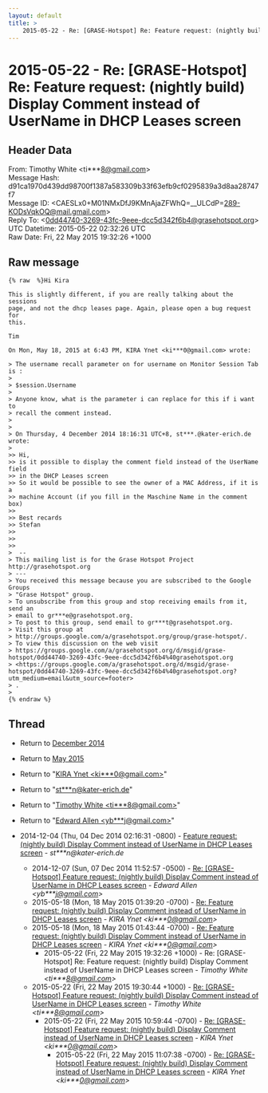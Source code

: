 ```yaml
---
layout: default
title: >
    2015-05-22 - Re: [GRASE-Hotspot] Re: Feature request: (nightly build) Display Comment instead of UserName in DHCP Leases screen
---
```


# 2015-05-22 - Re: [GRASE-Hotspot] Re: Feature request: (nightly build) Display Comment instead of UserName in DHCP Leases screen

## Header Data

From: Timothy White \<ti***8@gmail.com\><br>
Message Hash: d91ca1970d439dd98700f1387a583309b33f63efb9cf0295839a3d8aa28747f7<br>
Message ID: \<CAESLx0+M01NMxDfJ9KMnAjaZFWhQ=__ULCdP=289-KODsVqkOQ@mail.gmail.com\><br>
Reply To: \<0dd44740-3269-43fc-9eee-dcc5d342f6b4@grasehotspot.org\><br>
UTC Datetime: 2015-05-22 02:32:26 UTC<br>
Raw Date: Fri, 22 May 2015 19:32:26 +1000<br>

## Raw message

```
{% raw  %}Hi Kira

This is slightly different, if you are really talking about the sessions
page, and not the dhcp leases page. Again, please open a bug request for
this.

Tim

On Mon, May 18, 2015 at 6:43 PM, KIRA Ynet <ki***0@gmail.com> wrote:

> The username recall parameter on for username on Monitor Session Tab is :
>
> $session.Username
>
> Anyone know, what is the parameter i can replace for this if i want to
> recall the comment instead.
>
>
> On Thursday, 4 December 2014 18:16:31 UTC+8, st***.@kater-erich.de wrote:
>
>> Hi,
>> is it possible to display the comment field instead of the UserName field
>> in the DHCP Leases screen
>> So it would be possible to see the owner of a MAC Address, if it is a
>> machine Account (if you fill in the Maschine Name in the comment box)
>>
>> Best recards
>> Stefan
>>
>>
>>
>  --
> This mailing list is for the Grase Hotspot Project http://grasehotspot.org
> ---
> You received this message because you are subscribed to the Google Groups
> "Grase Hotspot" group.
> To unsubscribe from this group and stop receiving emails from it, send an
> email to gr***e@grasehotspot.org.
> To post to this group, send email to gr***t@grasehotspot.org.
> Visit this group at
> http://groups.google.com/a/grasehotspot.org/group/grase-hotspot/.
> To view this discussion on the web visit
> https://groups.google.com/a/grasehotspot.org/d/msgid/grase-hotspot/0dd44740-3269-43fc-9eee-dcc5d342f6b4%40grasehotspot.org
> <https://groups.google.com/a/grasehotspot.org/d/msgid/grase-hotspot/0dd44740-3269-43fc-9eee-dcc5d342f6b4%40grasehotspot.org?utm_medium=email&utm_source=footer>
> .
>
{% endraw %}
```

## Thread

+ Return to [December 2014](/archive/2014/12)
+ Return to [May 2015](/archive/2015/05)

+ Return to "[KIRA Ynet <ki***0<span>@</span>gmail.com>](/authors/ki___0_at_gmail_com)"
+ Return to "[st***n<span>@</span>kater-erich.de](/authors/st___n_at_katererich_de)"
+ Return to "[Timothy White <ti***8<span>@</span>gmail.com>](/authors/ti___8_at_gmail_com)"
+ Return to "[Edward Allen <yb***j<span>@</span>gmail.com>](/authors/yb___j_at_gmail_com)"

+ 2014-12-04 (Thu, 04 Dec 2014 02:16:31 -0800) - [Feature request: (nightly build) Display Comment instead of UserName in DHCP Leases screen](/archive/2014/12/2b7e63b62e3b0828c04867dedc1dc11f57904eb0ade7b06c0732bb8c5fc305c5) - _st***n@kater-erich.de_
  + 2014-12-07 (Sun, 07 Dec 2014 11:52:57 -0500) - [Re: [GRASE-Hotspot] Feature request: (nightly build) Display Comment instead of UserName in DHCP Leases screen](/archive/2014/12/d991214bc149d011bd2a0738bbe703d7b9d85d326cdb30fbe0facec9fbfbab6b) - _Edward Allen \<yb***j@gmail.com\>_
  + 2015-05-18 (Mon, 18 May 2015 01:39:20 -0700) - [Re: Feature request: (nightly build) Display Comment instead of UserName in DHCP Leases screen](/archive/2015/05/413070c9c03863a8db01035916079ebc7b92dc7dfdefeccc379307eb3d6dfb15) - _KIRA Ynet \<ki***0@gmail.com\>_
  + 2015-05-18 (Mon, 18 May 2015 01:43:44 -0700) - [Re: Feature request: (nightly build) Display Comment instead of UserName in DHCP Leases screen](/archive/2015/05/faa40cf838f6b42f14967c8e90ec165f441d90df77aade7c0f12cc87a4b738c1) - _KIRA Ynet \<ki***0@gmail.com\>_
    + 2015-05-22 (Fri, 22 May 2015 19:32:26 +1000) - Re: [GRASE-Hotspot] Re: Feature request: (nightly build) Display Comment instead of UserName in DHCP Leases screen - _Timothy White \<ti***8@gmail.com\>_
  + 2015-05-22 (Fri, 22 May 2015 19:30:44 +1000) - [Re: [GRASE-Hotspot] Feature request: (nightly build) Display Comment instead of UserName in DHCP Leases screen](/archive/2015/05/7b669243b9a5d04211eb4a2a168383a81ad5e908b8527270611bf55c0733da4f) - _Timothy White \<ti***8@gmail.com\>_
    + 2015-05-22 (Fri, 22 May 2015 10:59:44 -0700) - [Re: [GRASE-Hotspot] Feature request: (nightly build) Display Comment instead of UserName in DHCP Leases screen](/archive/2015/05/fce22df7a8ddb3e4e124d427246de33f264940e7f59d08e1d122eb83e87df538) - _KIRA Ynet \<ki***0@gmail.com\>_
      + 2015-05-22 (Fri, 22 May 2015 11:07:38 -0700) - [Re: [GRASE-Hotspot] Feature request: (nightly build) Display Comment instead of UserName in DHCP Leases screen](/archive/2015/05/3a8b52fc575d3c4f2bbe6ab9d7c0b87631b24bed381d45c2bde46cf883a0cc25) - _KIRA Ynet \<ki***0@gmail.com\>_


